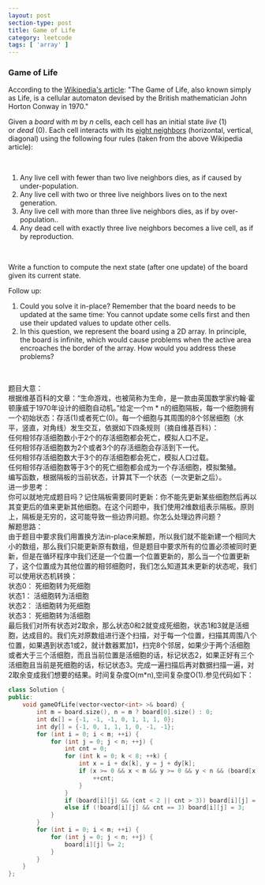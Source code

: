 ```yaml
---
layout: post
section-type: post
title: Game of Life
category: leetcode
tags: [ 'array' ]
---
```


### Game of Life

<p>According to the&nbsp;<a href="https://en.wikipedia.org/wiki/Conway%27s_Game_of_Life" target="_blank">Wikipedia's article</a>: "The&nbsp;Game of Life, also known simply as&nbsp;Life, is a cellular automaton devised by the British mathematician John Horton Conway in 1970."</p>
<p>Given a&nbsp;<em>board</em>&nbsp;with&nbsp;<em>m</em>&nbsp;by&nbsp;<em>n</em>&nbsp;cells, each cell has an initial state&nbsp;<em>live</em>&nbsp;(1) or&nbsp;<em>dead</em>&nbsp;(0). Each cell interacts with its&nbsp;<a href="https://en.wikipedia.org/wiki/Moore_neighborhood" target="_blank">eight neighbors</a>&nbsp;(horizontal, vertical, diagonal) using the following four rules (taken from the above Wikipedia article):</p>
<p>&nbsp;</p>
<ol>
<li>Any live cell with fewer than two live neighbors dies, as if caused by under-population.</li>
<li>Any live cell with two or three live neighbors lives on to the next generation.</li>
<li>Any live cell with more than three live neighbors dies, as if by over-population..</li>
<li>Any dead cell with exactly three live neighbors becomes a live cell, as if by reproduction.</li>
</ol>
<p>&nbsp;</p>
<p>Write a function to compute the next state (after one update) of the board given its current state.</p>
<p>Follow up:&nbsp;</p>
<ol>
<li>Could you solve it in-place? Remember that the board needs to be updated at the same time: You cannot update some cells first and then use their updated values to update other cells.</li>
<li>In this question, we represent the board using a 2D array. In principle, the board is infinite, which would cause problems when the active area encroaches the border of the array. How would you address these problems?</li>
</ol>
<p>&nbsp;</p> 


题目大意：  
根据维基百科的文章：“生命游戏，也被简称为生命，是一款由英国数学家约翰·霍顿康威于1970年设计的细胞自动机。”给定一个m * n的细胞隔板，每一个细胞拥有一个初始状态：存活(1)或者死亡(0)。每一个细胞与其周围的8个邻居细胞（水平，竖直，对角线）发生交互，依据如下四条规则（摘自维基百科）：  
   任何相邻存活细胞数小于2个的存活细胞都会死亡，模拟人口不足。  
   任何相邻存活细胞数为2个或者3个的存活细胞会存活到下一代。  
   任何相邻存活细胞数大于3个的存活细胞都会死亡，模拟人口过载。  
   任何相邻存活细胞数等于3个的死亡细胞都会成为一个存活细胞，模拟繁殖。  
编写函数，根据隔板的当前状态，计算其下一个状态（一次更新之后）。  
进一步思考：  
   你可以就地完成题目吗？记住隔板需要同时更新：你不能先更新某些细胞然后再以其变更后的值来更新其他细胞。在这个问题中，我们使用2维数组表示隔板。原则上，隔板是无穷的，这可能导致一些边界问题。你怎么处理边界问题？  
解题思路：  
由于题目中要求我们用置换方法in-place来解题，所以我们就不能新建一个相同大小的数组，那么我们只能更新原有数组，但是题目中要求所有的位置必须被同时更新，但是在循环程序中我们还是一个位置一个位置更新的，那么当一个位置更新了，这个位置成为其他位置的相邻细胞时，我们怎么知道其未更新的状态呢，我们可以使用状态机转换：  
状态0： 死细胞转为死细胞  
状态1： 活细胞转为活细胞  
状态2： 活细胞转为死细胞  
状态3： 死细胞转为活细胞    
最后我们对所有状态对2取余，那么状态0和2就变成死细胞，状态1和3就是活细胞，达成目的。我们先对原数组进行逐个扫描，对于每一个位置，扫描其周围八个位置，如果遇到状态1或2，就计数器累加1，扫完8个邻居，如果少于两个活细胞或者大于三个活细胞，而且当前位置是活细胞的话，标记状态2，如果正好有三个活细胞且当前是死细胞的话，标记状态3。完成一遍扫描后再对数据扫描一遍，对2取余变成我们想要的结果。时间复杂度O(m*n),空间复杂度O(1).参见代码如下：

```cpp
class Solution {
public:
    void gameOfLife(vector<vector<int> >& board) {
        int m = board.size(), n = m ? board[0].size() : 0;
        int dx[] = {-1, -1, -1, 0, 1, 1, 1, 0};
        int dy[] = {-1, 0, 1, 1, 1, 0, -1, -1};
        for (int i = 0; i < m; ++i) {
            for (int j = 0; j < n; ++j) {
                int cnt = 0;
                for (int k = 0; k < 8; ++k) {
                    int x = i + dx[k], y = j + dy[k];
                    if (x >= 0 && x < m && y >= 0 && y < n && (board[x][y] == 1 || board[x][y] == 2)) {
                        ++cnt;
                    }
                }
                if (board[i][j] && (cnt < 2 || cnt > 3)) board[i][j] = 2;
                else if (!board[i][j] && cnt == 3) board[i][j] = 3;
            }
        }
        for (int i = 0; i < m; ++i) {
            for (int j = 0; j < n; ++j) {
                board[i][j] %= 2;
            }
        }
    }
};
```


